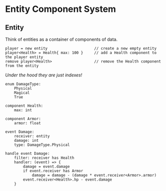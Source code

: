 # Entity Component System

## Entity

Think of entities as a container of components of data. 

```
player = new entity                     // create a new empty entity
player<Health> = Health{ max: 100 }     // add a Health component to the player entity
remove player<Health>                   // remove the Health component from the entity
```

*Under the hood they are just indexes!*

```
enum DamageType:
    Physical
    Magical
    True

component Health: 
    max: int

component Armor:
    armor: float

event Damage:
    receiver: entity
    damage: int 
    type: DamageType.Physical

handle event Damage:
    filter: receiver has Health 
    handler: (event) => {
        damage = event.damage
        if event.receiver has Armor 
            damage = damage - (damage * event.receiver<Armor>.armor)
        event.receiver<Health>.hp - event.damage
    }
```